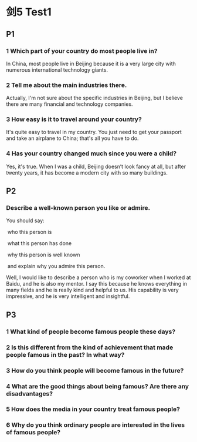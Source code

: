 # 剑5 Test1

## P1

### 1 Which part of your country do most people live in?

In China, most people live in Beijing because it is a very large city with numerous international technology giants.

### 2 Tell me about the main industries there.

Actually, I'm not sure about the specific industries in Beijing, but I believe there are many financial and technology companies.

### 3  How easy is it to travel around your country?

It's quite easy to travel in my country. You just need to get your passport and take an airplane to China; that's all you have to do.

### 4 Has your country changed much since you were a child?

Yes, it's true. When I was a child, Beijing doesn’t look fancy at all, but after twenty years, it has become a modern city with so many buildings.

## P2

### Describe a well-known person you like or admire.

You should say:

​	who this person is

​	what this person has done

​	why this person is well known

​	and explain why you admire this person.



Well, I would like to describe a person who is my coworker when I worked at Baidu, and he is also my mentor. I say this because he knows everything in many fields and he is really kind and helpful to us. His capability is very impressive, and he is very intelligent and insightful.

## P3

### 1 What kind of people become famous people these days?

### 2 Is this different from the kind of achievement that made people famous in the past? In what way?

### 3 How do you think people will become famous in the future?

### 4 What are the good things about being famous? Are there any disadvantages?

### 5 How does the media in your country treat famous people?

### 6 Why do you think ordinary people are interested in the lives of famous people?